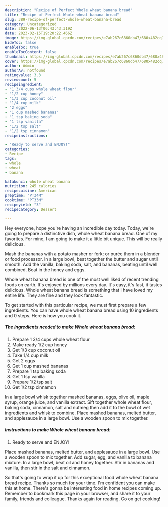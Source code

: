 ```yaml
---
description: "Recipe of Perfect Whole wheat banana bread"
title: "Recipe of Perfect Whole wheat banana bread"
slug: 389-recipe-of-perfect-whole-wheat-banana-bread
category: Uncategorized
date: 2022-06-13T06:43:43.319Z
date: 2023-02-15T19:20:22.466Z
image: https://img-global.cpcdn.com/recipes/e7ab267c6860db47/680x482cq70/whole-wheat-banana-bread-recipe-main-photo.jpg
hideToc: false
enableToc: true
enableTocContent: false
thumbnail: https://img-global.cpcdn.com/recipes/e7ab267c6860db47/680x482cq70/whole-wheat-banana-bread-recipe-main-photo.jpg
cover: https://img-global.cpcdn.com/recipes/e7ab267c6860db47/680x482cq70/whole-wheat-banana-bread-recipe-main-photo.jpg
author: Admin
authorAv: notfound
ratingvalue: 3.3
reviewcount: 5
recipeingredient:
- "1 3/4 cups whole wheat flour"
- "1/2 cup honey"
- "1/3 cup coconut oil"
- "1/4 cup milk"
- "2 eggs"
- "1 cup mashed bananas"
- "1 tsp baking soda"
- "1 tsp vanilla"
- "1/2 tsp salt"
- "1/2 tsp cinnamon"
recipeinstructions:

- "Ready to serve and ENJOY!"
categories:
- Recipe
tags:
- whole
- wheat
- banana

katakunci: whole wheat banana 
nutrition: 245 calories
recipecuisine: American
preptime: "PT34M"
cooktime: "PT33M"
recipeyield: "3"
recipecategory: Dessert

---
```



Hey everyone, hope you're having an incredible day today. Today, we're going to prepare a distinctive dish, whole wheat banana bread. One of my favorites. For mine, I am going to make it a little bit unique. This will be really delicious.

Mash the bananas with a potato masher or fork; or purée them in a blender or food processor. In a large bowl, beat together the butter and sugar until smooth. Add the vanilla, baking soda, salt, and bananas, beating until well combined. Beat in the honey and eggs.

Whole wheat banana bread is one of the most well liked of recent trending foods on earth. It's enjoyed by millions every day. It's easy, it's fast, it tastes delicious. Whole wheat banana bread is something that I have loved my entire life. They are fine and they look fantastic.


To get started with this particular recipe, we must first prepare a few ingredients. You can have whole wheat banana bread using 10 ingredients and 0 steps. Here is how you cook it.

<!--inarticleads1-->

##### The ingredients needed to make Whole wheat banana bread:

1. Prepare 1 3/4 cups whole wheat flour
1. Make ready 1/2 cup honey
1. Get 1/3 cup coconut oil
1. Take 1/4 cup milk
1. Get 2 eggs
1. Get 1 cup mashed bananas
1. Prepare 1 tsp baking soda
1. Get 1 tsp vanilla
1. Prepare 1/2 tsp salt
1. Get 1/2 tsp cinnamon


In a large bowl whisk together mashed bananas, eggs, olive oil, maple syrup, orange juice, and vanilla extract. Sift together whole wheat flour, baking soda, cinnamon, salt and nutmeg then add it to the bowl of wet ingredients and whisk to combine. Place mashed bananas, melted butter, and applesauce in a large bowl. Use a wooden spoon to mix together. 

<!--inarticleads2-->

##### Instructions to make Whole wheat banana bread:


1. Ready to serve and ENJOY!

Place mashed bananas, melted butter, and applesauce in a large bowl. Use a wooden spoon to mix together. Add sugar, egg, and vanilla to banana mixture. In a large bowl, beat oil and honey together. Stir in bananas and vanilla, then stir in the salt and cinnamon. 

So that's going to wrap it up for this exceptional food whole wheat banana bread recipe. Thanks so much for your time. I'm confident you can make this at home. There's gonna be interesting food in home recipes coming up. Remember to bookmark this page in your browser, and share it to your family, friends and colleague. Thanks again for reading. Go on get cooking!
